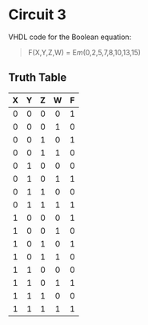 # Circuit 3

VHDL code for the Boolean equation:
> F(X,Y,Z,W) = E*m*(0,2,5,7,8,10,13,15)

## Truth Table
|  X  |  Y  |  Z  |  W  |  F  |
|:---:|:---:|:---:|:---:|:---:|
|  0  |  0  |  0  |  0  |  1  |
|  0  |  0  |  0  |  1  |  0  |
|  0  |  0  |  1  |  0  |  1  |
|  0  |  0  |  1  |  1  |  0  |
|  0  |  1  |  0  |  0  |  0  |
|  0  |  1  |  0  |  1  |  1  |
|  0  |  1  |  1  |  0  |  0  |
|  0  |  1  |  1  |  1  |  1  |
|  1  |  0  |  0  |  0  |  1  |
|  1  |  0  |  0  |  1  |  0  |
|  1  |  0  |  1  |  0  |  1  |
|  1  |  0  |  1  |  1  |  0  |
|  1  |  1  |  0  |  0  |  0  |
|  1  |  1  |  0  |  1  |  1  |
|  1  |  1  |  1  |  0  |  0  |
|  1  |  1  |  1  |  1  |  1  |
